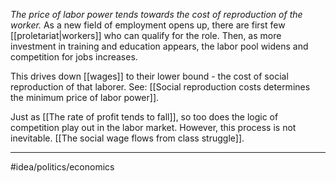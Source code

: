 *The price of labor power tends towards the cost of reproduction of the worker.* As a new field of employment opens up, there are first few [[proletariat|workers]] who can qualify for the role. Then, as more investment in training and education appears, the labor pool widens and competition for jobs increases. 

This drives down [[wages]] to their lower bound - the cost of social reproduction of that laborer. See: [[Social reproduction costs determines the minimum price of labor power]]. 

Just as [[The rate of profit tends to fall]], so too does the logic of competition play out in the labor market. However, this process is not inevitable. [[The social wage flows from class struggle]]. 

---
#idea/politics/economics 